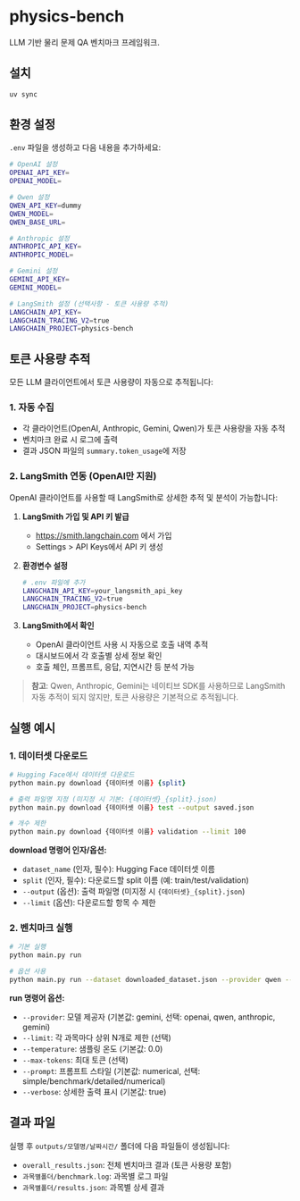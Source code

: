 # physics-bench

LLM 기반 물리 문제 QA 벤치마크 프레임워크.

## 설치

```zsh
uv sync
```

## 환경 설정

`.env` 파일을 생성하고 다음 내용을 추가하세요:

```zsh
# OpenAI 설정
OPENAI_API_KEY=
OPENAI_MODEL=

# Qwen 설정  
QWEN_API_KEY=dummy
QWEN_MODEL=
QWEN_BASE_URL=

# Anthropic 설정
ANTHROPIC_API_KEY=
ANTHROPIC_MODEL=

# Gemini 설정
GEMINI_API_KEY=
GEMINI_MODEL=

# LangSmith 설정 (선택사항 - 토큰 사용량 추적)
LANGCHAIN_API_KEY=
LANGCHAIN_TRACING_V2=true
LANGCHAIN_PROJECT=physics-bench
```

## 토큰 사용량 추적

모든 LLM 클라이언트에서 토큰 사용량이 자동으로 추적됩니다:

### 1. 자동 수집
- 각 클라이언트(OpenAI, Anthropic, Gemini, Qwen)가 토큰 사용량을 자동 추적
- 벤치마크 완료 시 로그에 출력
- 결과 JSON 파일의 `summary.token_usage`에 저장

### 2. LangSmith 연동 (OpenAI만 지원)

OpenAI 클라이언트를 사용할 때 LangSmith로 상세한 추적 및 분석이 가능합니다:

1. **LangSmith 가입 및 API 키 발급**
   - https://smith.langchain.com 에서 가입
   - Settings > API Keys에서 API 키 생성

2. **환경변수 설정**
   ```bash
   # .env 파일에 추가
   LANGCHAIN_API_KEY=your_langsmith_api_key
   LANGCHAIN_TRACING_V2=true
   LANGCHAIN_PROJECT=physics-bench
   ```

3. **LangSmith에서 확인**
   - OpenAI 클라이언트 사용 시 자동으로 호출 내역 추적
   - 대시보드에서 각 호출별 상세 정보 확인
   - 호출 체인, 프롬프트, 응답, 지연시간 등 분석 가능

> **참고**: Qwen, Anthropic, Gemini는 네이티브 SDK를 사용하므로 LangSmith 자동 추적이 되지 않지만, 토큰 사용량은 기본적으로 추적됩니다.

## 실행 예시

### 1. 데이터셋 다운로드
```zsh
# Hugging Face에서 데이터셋 다운로드
python main.py download {데이터셋 이름} {split}

# 출력 파일명 지정 (미지정 시 기본: {데이터셋}_{split}.json)
python main.py download {데이터셋 이름} test --output saved.json

# 개수 제한
python main.py download {데이터셋 이름} validation --limit 100
```

**download 명령어 인자/옵션:**
- `dataset_name` (인자, 필수): Hugging Face 데이터셋 이름
- `split` (인자, 필수): 다운로드할 split 이름 (예: train/test/validation)
- `--output` (옵션): 출력 파일명 (미지정 시 `{데이터셋}_{split}.json`)
- `--limit` (옵션): 다운로드할 항목 수 제한

### 2. 벤치마크 실행
```zsh
# 기본 실행
python main.py run

# 옵션 사용
python main.py run --dataset downloaded_dataset.json --provider qwen --limit 10
```

**run 명령어 옵션:**
- `--provider`: 모델 제공자 (기본값: gemini, 선택: openai, qwen, anthropic, gemini)
- `--limit`: 각 과목마다 상위 N개로 제한 (선택)
- `--temperature`: 샘플링 온도 (기본값: 0.0)
- `--max-tokens`: 최대 토큰 (선택)
- `--prompt`: 프롬프트 스타일 (기본값: numerical, 선택: simple/benchmark/detailed/numerical)
- `--verbose`: 상세한 출력 표시 (기본값: true)

## 결과 파일

실행 후 `outputs/모델명/날짜시간/` 폴더에 다음 파일들이 생성됩니다:

- `overall_results.json`: 전체 벤치마크 결과 (토큰 사용량 포함)
- `과목별폴더/benchmark.log`: 과목별 로그 파일
- `과목별폴더/results.json`: 과목별 상세 결과
